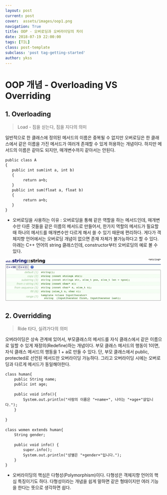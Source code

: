 ```yaml
---
layout: post
current: post
cover:  assets/images/oop1.png
navigation: True
title: OOP - 오버로딩과 오버라이딩의 차이
date: 2018-07-19 22:00:00
tags: [TIL]
class: post-template
subclass: 'post tag-getting-started'
author: ykss
---
```

   
# OOP 개념 - Overloading VS Overriding

## 1. Overloading
> Load - 짐을 싣는다, 짐을 지다의 의미

일반적으로 한 클래스에 정의된 메서드의 이름은 중복될 수 없지만
오버로딩은 한 클래스에서 같은 이름을 가진 메서드가 여러개 존재할 수 있게 허용하는 개념이다. 하지만 메서드의 이름은 같아도 되지만, 매개변수까지 같아서는 안된다. 

```
public class A
{
   public int sum(int a, int b)
   {
        return a+b;
   }
   public int sum(float a, float b)
   {
        return a+b;
   }
}
```

* 오버로딩을 사용하는 이유 : 오버로딩을 통해 같은 역할을 하는 메서드인데, 매개변수만 다른 것들을 같은 이름의 메서드로 만들어서, 한가지 역할의 메서드가 필요할 때 하나의 메서드를 매개변수만 다르게 해서 쓸 수 있기 때문에 편리하다. 게다가 객체지향 언어에서는 오버로딩 개념이 없으면 존재 자체가 불가능하다고 할 수 있다. 아래는 C++ 언어의 string 클래스인데, constructor부터 오버로딩의 예로 볼 수 있다.

![string](/assets/images/oop1-1.png)

## 2. Overridding
> Ride 타다, 실려가다의 의미

오버라이딩은 상속 관계에 있어서, 부모클래스의 메서드를 자식 클래스에서
같은 이름으로 일할 수 있게 재정의(Redefine)하는 개념이다. 부모 클래스 메서드의 행동이 1이면, 자식 클래스 메서드의 행동을 1 + a로 만들 수 있다. 단, 부모 클래스에서 public, protected로 선언된 메서드만 오버라이딩 가능하다. 그리고 오버라이딩 시에는 오버로딩과 다르게 메서드가 동일해야한다. 

```
class human{ 
    public String name;
    public int age;
    
    public void info(){
        System.out.println("사람의 이름은 "+name+", 나이는 "+age+"살입니다.");
    }
    
}
 
class women extends human{ 
    String gender;

    public void info() {
        super.info();
        System.out.println("성별은 "+gender+"입니다.");
    }
}
```

* 오버라이딩의 핵심은 다형성(Polymorphism)이다. 다형성은 객체지향 언어의 핵심 특징이기도 하다. 다형성이라는 개념을 쉽게 말하면 같은 형태이지만 여러 기능을 한다는 뜻으로 생각하면 쉽다. 

